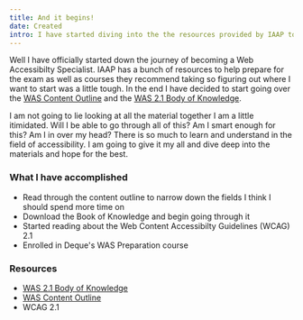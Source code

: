 ```yaml
---
title: And it begins!
date: Created
intro: I have started diving into the the resources provided by IAAP to try and layout how and what I should study the material.
---
```


Well I have officially started down the journey of becoming a Web Accessibilty Specialist. IAAP has a bunch of resources to help prepare for the exam as well as courses they recommend taking so figuring out where I want to start was a little tough. In the end I have decided to start going over the [WAS Content Outline](https://www.accessibilityassociation.org/s/was-credential-content-outline) and the [ WAS 2.1 Body of Knowledge](https://www.accessibilityassociation.org/resource/WAS_Certification_FInal_2020_FINAL). 

I am not going to lie looking at all the material together I am a little itimidated. Will I be able to go through all of this? Am I smart enough for this? Am I in over my head? There is so much to learn and understand in the field of accessibility. I am going to give it my all and dive deep into the materials and hope for the best. 

### What I have accomplished
* Read through the content outline to narrow down the fields I think I should spend more time on
* Download the Book of Knowledge and begin going through it
* Started reading about the Web Content Accessibilty Guidelines (WCAG) 2.1
* Enrolled in Deque's WAS Preparation course

### Resources
* [ WAS 2.1 Body of Knowledge](https://www.accessibilityassociation.org/resource/WAS_Certification_FInal_2020_FINAL)
* [WAS Content Outline](https://www.accessibilityassociation.org/s/was-credential-content-outline)
* WCAG 2.1